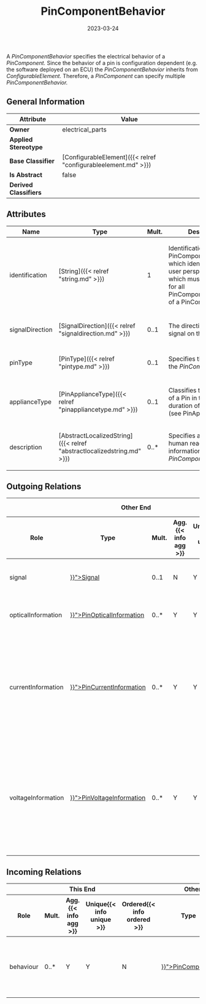 ﻿---
title: PinComponentBehavior
toc: false
type: specs
date: "2023-03-24"
draft: false
specification: VEC
version: 2.0.2
documentType: "Recommendation"
elementType: Class
classes:
  - PinComponentBehavior
menu_name: vec-2.0.2
---
<p> A <i>PinComponentBehavior</i> specifies the electrical behavior of a <i>PinComponent.</i> Since the behavior of a pin is configuration dependent (e.g. the software deployed on an ECU) the <i>PinComponentBehavior </i>inherits from <i>ConfigurableElement.</i> Therefore, a <i>PinComponent</i> can specify multiple <i>PinComponentBehavior.</i>      </p>

## General Information

| Attribute               | Value |
|-------------------------|-------|
| **Owner**               | electrical_parts |
| **Applied Stereotype**  |   |
| **Base Classifier**     | [ConfigurableElement]({{< relref "configurableelement.md" >}})<br/>  |
| **Is Abstract**         | false |
| **Derived Classifiers** |   |

## Attributes
|  Name  |  Type  |  Mult.  |  Description  |  Owning Classifier  |
|--------|--------|---------|---------------|--------------|
|identification| [String]({{< relref "string.md" >}}) | 1 | <p> Identification of the PinComponentBehavior which identifies it from a user perspective, and which must be distinct for all PinComponentBehaviors of a PinComponent.      </p> | [PinComponentBehavior]({{< relref "pincomponentbehavior.md" >}}) |
|signalDirection| [SignalDirection]({{< relref "signaldirection.md" >}}) | 0..1 | <p>The direction of the signal on this pin. </p> | [PinComponentBehavior]({{< relref "pincomponentbehavior.md" >}}) |
|pinType| [PinType]({{< relref "pintype.md" >}}) | 0..1 | <p> Specifies the <i>PinType</i> of the <i>PinComponent</i>.      </p> | [PinComponentBehavior]({{< relref "pincomponentbehavior.md" >}}) |
|applianceType| [PinApplianceType]({{< relref "pinappliancetype.md" >}}) | 0..1 | <p> Classifies the appliance of a Pin in terms of the duration of the appliance (see PinApplianceType).      </p> | [PinComponentBehavior]({{< relref "pincomponentbehavior.md" >}}) |
|description| [AbstractLocalizedString]({{< relref "abstractlocalizedstring.md" >}}) | 0..* | <p> Specifies additional, human readable information about the <i>PinComponentBehaviour</i>.      </p> | [PinComponentBehavior]({{< relref "pincomponentbehavior.md" >}}) |

## Outgoing Relations
<table>
    <thead>
        <tr>
           <th colspan="6">Other End</th>
           <th colspan="1">This End</th>
           <th colspan="1">General</th>
        </tr>
        <tr>
           <th>Role</th>
           <th>Type</th>
           <th>Mult.</th>
           <th>Agg.{{< info agg >}}</th>
           <th>Unique{{< info unique >}}</th>
           <th>Ordered{{< info ordered >}}</th>
           <th>Mult.</th>
           <th>Description</th>
        </tr>
    <thead>
    <tbody>
    <tr>
        <td>signal</td>
        <td><a href="{{< relref "signal.md" >}}">Signal</a></td>
        <td>0..1</td>
        <td>N</td>
        <td>Y</td>
        <td>N</td>
        <td>0..*</td>
        <td><p> Specifies the <i>Signal </i>associated with the pin in this behavior.      </p></td>
    </tr>
    <tr>
        <td>opticalInformation</td>
        <td><a href="{{< relref "pinopticalinformation.md" >}}">PinOpticalInformation</a></td>
        <td>0..*</td>
        <td>Y</td>
        <td>Y</td>
        <td>N</td>
        <td>1</td>
        <td><p> Specifies the optical information of the pin, if it has the type optical.      </p></td>
    </tr>
    <tr>
        <td>currentInformation</td>
        <td><a href="{{< relref "pincurrentinformation.md" >}}">PinCurrentInformation</a></td>
        <td>0..*</td>
        <td>Y</td>
        <td>Y</td>
        <td>N</td>
        <td>1</td>
        <td><p> Specifies the current information of the <i>PinComponent</i> in this <i>PinComponentBehavior</i>. Since the current values of a pin can be defined for different types and times it is possible to define multiple <i>PinCurrentInformations</i> for a <i>PinComponentBehavior</i>.      </p></td>
    </tr>
    <tr>
        <td>voltageInformation</td>
        <td><a href="{{< relref "pinvoltageinformation.md" >}}">PinVoltageInformation</a></td>
        <td>0..*</td>
        <td>Y</td>
        <td>Y</td>
        <td>N</td>
        <td>1</td>
        <td><p> Specifies the voltage information of the <i>PinComponent</i> in this <i>PinComponentBehavior</i>. Since the voltage values of a pin can be defined for different types and times it is possible to define multiple <i>PinVoltageInformations</i> for a <i>PinComponentBehavior</i>.      </p></td>
    </tr>
    </tbody>
</table>

##  Incoming Relations
<table>
    <thead>
        <tr>
           <th colspan="5">This End</th>
           <th colspan="2">Other End</th>
           <th colspan="1">General</th>
        </tr>
        <tr>
           <th>Role</th>
           <th>Mult.</th>
           <th>Agg.{{< info agg >}}</th>
           <th>Unique{{< info unique >}}</th>
           <th>Ordered{{< info ordered >}}</th>
           <th>Type</th>
           <th>Mult.</th>
           <th>Description</th>
        </tr>
    <thead>
    <tbody>
    <tr>
        <td>behaviour</td>
        <td>0..*</td>
        <td>Y</td>
        <td>Y</td>
        <td>N</td>
        <td><a href="{{< relref "pincomponent.md" >}}">PinComponent</a></td>
        <td>1</td>
        <td><p> Specifies the configuration dependent electrical behavior of the<i> PinComponent.</i>      </p></td>
    </tr>
    </tbody>
</table>



